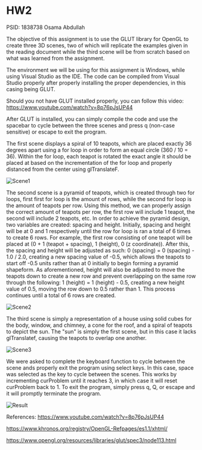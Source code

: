 # HW2

PSID: 1838738 Osama Abdullah

The objective of this assignment is to use the GLUT library for OpenGL to create three 3D scenes, two of which will replicate the examples given in the reading document while the third scene will be from scratch based on what was learned from the assignment.

The environment we will be using for this assignment is Windows, while using Visual Studio as the IDE. The code can be compiled from Visual Studio properly after properly installing the proper dependencies, in this casing being GLUT. 

Should you not have GLUT installed properly, you can follow this video: https://www.youtube.com/watch?v=8p76pJsUP44

After GLUT is installed, you can simply compile the code and use the spacebar to cycle between the three scenes and press q (non-case sensitive) or escape to exit the program.

The first scene displays a spiral of 10 teapots, which are placed exactly 36 degrees apart using a for loop in order to form an equal circle (360 / 10 = 36). Within the for loop, each teapot is rotated the exact angle it should be placed at based on the incrementation of the for loop and properly distanced from the center using glTranslateF.

![Scene1](https://i.imgur.com/qCdUfVu.png "Scene 1")


The second scene is a pyramid of teapots, which is created through two for loops, first first for loop is the amount of rows, while the second for loop is the amount of teapots per row. Using this method, we can properly assign the correct amount of teapots per row, the first row will include 1 teapot, the second will include 2 teapots, etc. In order to achieve the pyramid design, two variables are created: spacing and height. Initially, spacing and height will be at 0 and 1 respectively until the row for loop is ran a total of 6 times to create 6 rows. For example, the first row consisting of one teapot will be placed at (0 + 1 (teapot + spacing), 1 (height), 0 (z coordinate)). After this, the spacing and height will be adjusted as such: 0 (spacing) = 0 (spacing) - 1.0 / 2.0, creating a new spacing value of -0.5, which allows the teapots to start off -0.5 units rather than at 0 initially to begin forming a pyramid shapeform. As aforementioned, height will also be adjusted to move the teapots down to create a new row and prevent overlapping on the same row through the following: 1 (height) = 1 (height) - 0.5, creating a new height value of 0.5, moving the row down to 0.5 rather than 1. This process continues until a total of 6 rows are created.

![Scene2](https://i.imgur.com/FN4tXKa.png "Scene 2")


The third scene is simply a representation of a house using solid cubes for the body, window, and chimney, a cone for the roof, and a spiral of teapots to depict the sun. The "sun" is simply the first scene, but in this case it lacks glTranslatef, causing the teapots to overlap one another.

![Scene3](https://i.imgur.com/cBT141O.png "Scene 3")


We were asked to complete the keyboard function to cycle between the scene ands properly exit the program using select keys. In this case, space was selected as the key to cycle between the scenes. This works by incrementing curProblem until it reaches 3, in which case it will reset curProblem back to 1. To exit the program, simply press q, Q, or escape and it will promptly terminate the program.

![Result](https://i.imgur.com/AySuecZ.gif "Result")

References: 
https://www.youtube.com/watch?v=8p76pJsUP44

https://www.khronos.org/registry/OpenGL-Refpages/es1.1/xhtml/

https://www.opengl.org/resources/libraries/glut/spec3/node113.html
